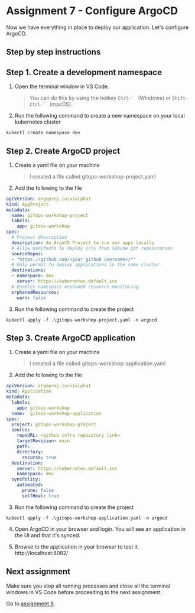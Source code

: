 # Assignment 7 - Configure ArgoCD

Now we have everything in place to deploy our application.
Let's configure ArgoCD.

## Step by step instructions

## Step 1. Create a development namespace
1. Open the terminal window in VS Code.

   > You can do this by using the hotkey ``Ctrl-` `` (Windows) or ``Shift-Ctrl-` `` (macOS).

2. Run the following command to create a new namespace on your local kubernetes cluster
```console
kubectl create namespace dev
```

## Step 2. Create ArgoCD project
1. Create a yaml file on your machine

    > I created a file called gitops-workshop-project.yaml

2. Add the following to the file
```yaml
apiVersion: argoproj.io/v1alpha1
kind: AppProject
metadata:
  name: gitops-workshop-project
  labels:
    app: gitops-workshop
spec:
  # Project description
  description: An ArgoCD Project to run our apps locally
  # Allow manifests to deploy only from Sokube git repositories
  sourceRepos:
  - "https://github.com/<your github username>/*"
  # Only permit to deploy applications in the same cluster
  destinations:
  - namespace: dev
    server: https://kubernetes.default.svc
  # Enables namespace orphaned resource monitoring.
  orphanedResources:
    warn: false
```

3. Run the following command to create the project
```console
kubectl apply -f .\gitops-workshop-project.yaml -n argocd
```

## Step 3. Create ArgoCD application
1. Create a yaml file on your machine

    > I created a file called gitops-workshop-application.yaml

2. Add the following to the file
```yaml
apiVersion: argoproj.io/v1alpha1
kind: Application
metadata:
  labels:
    app: gitops-workshop
  name:  gitops-workshop-application
spec:
  project: gitops-workshop-project
  source:
    repoURL: <github infra repository link>
    targetRevision: main
    path: .
    directory:
      recurse: true
  destination:
    server: https://kubernetes.default.svc
    namespace: dev
  syncPolicy:
    automated:
      prune: false
      selfHeal: true
```

3. Run the following command to create the project
```console
kubectl apply -f .\gitops-workshop-application.yaml -n argocd
```

4. Open ArgoCD in your browser and login. You will see an application in the UI and that it's synced.


5. Browse to the application in your browser to test it. http://localhost:8082/

## Next assignment

Make sure you stop all running processes and close all the terminal windows in VS Code before proceeding to the next 
assignment.

Go to [assignment 8](../Assignment08/README.md).